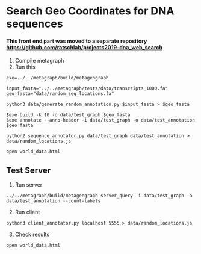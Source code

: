 # Search Geo Coordinates for DNA sequences

#### This front end part was moved to a separate repository https://github.com/ratschlab/projects2019-dna_web_search

1. Compile metagraph
2. Run this
```
exe=../../metagraph/build/metagengraph

input_fasta="../../metagraph/tests/data/transcripts_1000.fa"
geo_fasta="data/random_seq_locations.fa"

python3 data/generate_random_annotation.py $input_fasta > $geo_fasta

$exe build -k 10 -o data/test_graph $geo_fasta
$exe annotate --anno-header -i data/test_graph -o data/test_annotation $geo_fasta

python2 sequence_annotator.py data/test_graph data/test_annotation > data/random_locations.js

open world_data.html
```

## Test Server

1. Run server
```
../../metagraph/build/metagengraph server_query -i data/test_graph -a data/test_annotation --count-labels
```
2. Run client
```
python3 client_annotator.py localhost 5555 > data/random_locations.js
```
3. Check results
```
open world_data.html
```
